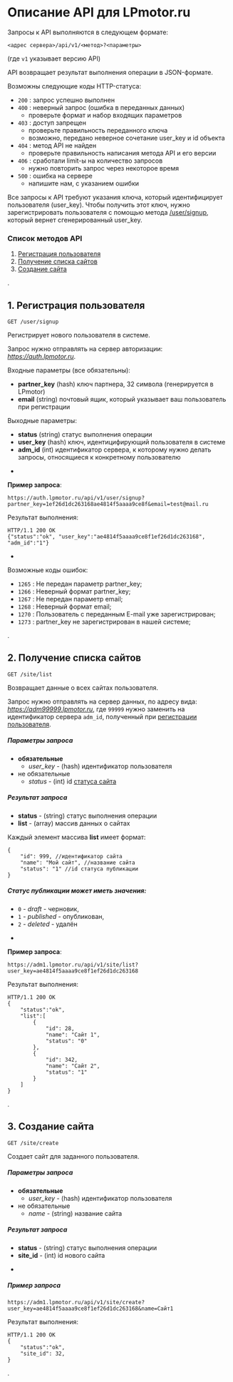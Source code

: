 # Описание API для LPmotor.ru

Запросы к API выполняются в следующем формате:

    <адрес сервера>/api/v1/<метод>?<параметры>

(где `v1` указывает версию API)

API возвращает результат выполнения операции в JSON-формате.

Возможны следующие коды HTTP-статуса:

* `200` : запрос успешно выполнен
* `400` : неверный запрос (ошибка в переданных данных)
    * проверьте формат и набор входящих параметров
* `403` : доступ запрещен
    * проверьте правильность переданного ключа
    * возможно, передано неверное сочетание user_key и id объекта
* `404` : метод API не найден
    * проверьте правильность написания метода API и его версии
* `406` : сработали limit-ы на количество запросов
    * нужно повторить запрос через некоторое время
* `500` : ошибка на сервере
    * напишите нам, с указанием ошибки

Все запросы к API требуют указания ключа, который идентифицирует пользователя (user_key).
Чтобы получить этот ключ, нужно зарегистрировать пользователя с помощью метода [/user/signup](#user_reg), который вернет сгенерированный user_key.

### Список методов API

1. [Регистрация пользователя](#user_reg)
1. [Получение списка сайтов](#site_list)
1. [Создание сайта](#site_create)

.

## <a name="user_reg"></a>1. Регистрация пользователя

    GET /user/signup

Регистрирует нового пользователя в системе.

Запрос нужно отправлять на сервер авторизации: _https://auth.lpmotor.ru_.

Входные параметры (все обязательны):

* __partner_key__ (hash) ключ партнера, 32 символа (генерируется в LPmotor)
* __email__ (string) почтовый ящик, который указывает ваш пользователь при регистрации

Выходные параметры:

* __status__ (string) статус выполнения операции
* __user_key__ (hash) ключ, идентицифирующий пользователя в системе
* __adm_id__ (int) идентификатор сервера, к которому нужно делать запросы, относящиеся к конкретному пользователю

-

__Пример запроса__:

    https://auth.lpmotor.ru/api/v1/user/signup?partner_key=1ef26d1dc263168ae4814f5aaaa9ce8f&email=test@mail.ru

Результат выполнения:

    HTTP/1.1 200 OK
    {"status":"ok", "user_key":"ae4814f5aaaa9ce8f1ef26d1dc263168", "adm_id":"1"}

-

Возможные коды ошибок:

* `1265` : Не передан параметр partner_key;
* `1266` : Неверный формат partner_key;
* `1267` : Не передан параметр email;
* `1268` : Неверный формат email;
* `1270` : Пользователь с переданным E-mail уже зарегистрирован;
* `1273` : partner_key не зарегистрирован в нашей системе;

.

## <a name="site_list"></a>2. Получение списка сайтов

    GET /site/list

Возвращает данные о всех сайтах пользователя.

Запрос нужно отправлять на сервер данных, по адресу вида: _https://adm99999.lpmotor.ru_, где `99999` нужно заменить на идентификатор сервера `adm_id`, полученный при [регистрации пользователя](#user_reg).

##### Параметры запроса

* __обязательные__
    * _user_key_ - (hash) идентификатор пользователя
* не обязательные
    * _status_ - (int) id [статуса сайта](#site_status)

##### Результат запроса

* __status__ - (string) статус выполнения операции
* __list__ - (array) массив данных о сайтах

Каждый элемент массива __list__ имеет формат:

    {
        "id": 999, //идентификатор сайта
        "name": "Мой сайт", //название сайта
        "status": "1" //id статуса публикации
    }

##### <a name="site_status"></a>Статус публикации может иметь значения:

* `0` - _draft_ - черновик,
* `1` - _published_ - опубликован,
* `2` - _deleted_ - удалён

-

__Пример запроса__:

    https://adm1.lpmotor.ru/api/v1/site/list?user_key=ae4814f5aaaa9ce8f1ef26d1dc263168

Результат выполнения:

    HTTP/1.1 200 OK
    {
        "status":"ok",
        "list":[
            {
                "id": 28,
                "name": "Сайт 1",
                "status": "0"
            },
            {
                "id": 342,
                "name": "Сайт 2",
                "status": "1"
            }
        ]
    }

.

## <a name="site_create"></a>3. Создание сайта

    GET /site/create

Создает сайт для заданного пользователя.

##### Параметры запроса

* __обязательные__
    * _user_key_ - (hash) идентификатор пользователя
* не обязательные
    * _name_ - (string) название сайта

##### Результат запроса

* __status__ - (string) статус выполнения операции
* __site_id__ - (int) id нового сайта

-

##### Пример запроса

    https://adm1.lpmotor.ru/api/v1/site/create?user_key=ae4814f5aaaa9ce8f1ef26d1dc263168&name=Сайт1

Результат выполнения:

    HTTP/1.1 200 OK
    {
        "status":"ok",
        "site_id": 32,
    }

.